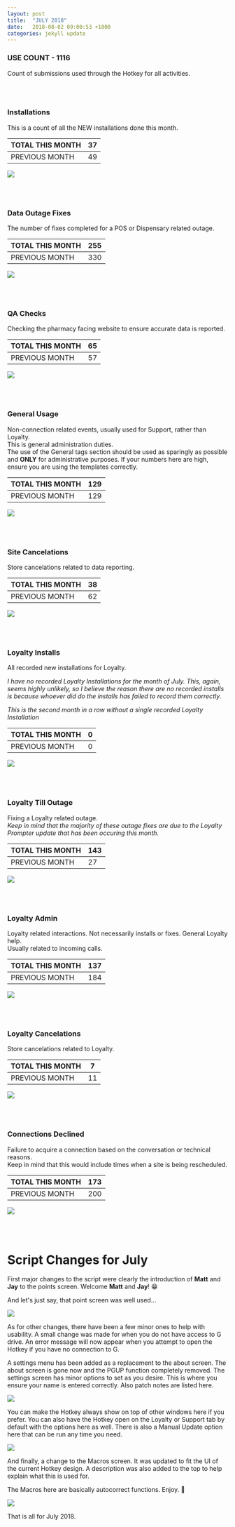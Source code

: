 ```yaml
---
layout: post
title:  "JULY 2018"
date:   2018-08-02 09:00:53 +1000
categories: jekyll update
---
```


### USE COUNT - 1116
Count of submissions used through the Hotkey for all activities.

<br/>
<br/>

### Installations
This is a count of all the NEW installations done this month.


| TOTAL THIS MONTH  | 37 |
| --- | --- |
| PREVIOUS MONTH  | 49 |

![](/images/08july2018/install.png)  

<br/>
<br/>

### Data Outage Fixes
The number of fixes completed for a POS or Dispensary related outage.

| TOTAL THIS MONTH  | 255 |
| --- | --- |
| PREVIOUS MONTH  | 330 |

![](/images/08july2018/dataout.png)  

<br/>
<br/>

### QA Checks
Checking the pharmacy facing website to ensure accurate data is reported.

| TOTAL THIS MONTH  | 65 |
| --- | --- |
| PREVIOUS MONTH  | 57 |

![](/images/08july2018/qa.png)  

<br/>
<br/>

### General Usage
Non-connection related events, usually used for Support, rather than Loyalty.<br>This is general administration duties.<br>The use of the General tags section should be used as sparingly as possible and **ONLY** for administrative purposes. If your numbers here are high, ensure you are using the templates correctly.

| TOTAL THIS MONTH  | 129 |
| --- | --- |
| PREVIOUS MONTH  | 129 |

![](/images/08july2018/general.png)  

<br/>
<br/>

### Site Cancelations
Store cancelations related to data reporting.

| TOTAL THIS MONTH  | 38 |
| --- | --- |
| PREVIOUS MONTH  | 62 |

![](/images/08july2018/cancel.png)  

<br/>
<br/>

### Loyalty Installs 
All recorded new installations for Loyalty.

*I have no recorded Loyalty Installations for the month of July. This, again, seems highly unlikely, so I believe the reason there are no recorded installs is because whoever did do the installs has failed to record them correctly.*

*This is the second month in a row without a single recorded Loyalty Installation*

| TOTAL THIS MONTH  | 0 |
| --- | --- |
| PREVIOUS MONTH  | 0 |

![](/images/08july2018/loy-in.png)

<br/>
<br/>

### Loyalty Till Outage
Fixing a Loyalty related outage.<br/>
*Keep in mind that the majority of these outage fixes are due to the Loyalty Prompter update that has been occuring this month.*

| TOTAL THIS MONTH  | 143 |
| --- | --- |
| PREVIOUS MONTH  | 27 |

![](/images/08july2018/loy-tillconfig.png) 

<br/>
<br/>

### Loyalty Admin
Loyalty related interactions. Not necessarily installs or fixes. General Loyalty help.<br/>Usually related to incoming calls.

| TOTAL THIS MONTH  | 137 |
| --- | --- |
| PREVIOUS MONTH  | 184 |

![](/images/08july2018/loy-admin.png)  

<br/>
<br/>

### Loyalty Cancelations
Store cancelations related to Loyalty.

| TOTAL THIS MONTH  | 7 |
| --- | --- |
| PREVIOUS MONTH  | 11 |

![](/images/08july2018/loy-cancel.png)  

<br/>
<br/>

### Connections Declined
Failure to acquire a connection based on the conversation or technical reasons.<br/>Keep in mind that this would include times when a site is being rescheduled.

| TOTAL THIS MONTH  | 173 |
| --- | --- |
| PREVIOUS MONTH  | 200 |

![](/images/08july2018/knockback.png)  

<br/>
<br/>

# Script Changes for July

First major changes to the script were clearly the introduction of **Matt** and **Jay** to the points screen. Welcome **Matt** and **Jay**! 😁

And let's just say, that point screen was well used...

![](/images/08july2018/change0.png)

As for other changes, there have been a few minor ones to help with usability. A small change was made for when you do not have access to G drive. An error message will now appear when you attempt to open the Hotkey if you have no connection to G.

A settings menu has been added as a replacement to the about screen. The about screen is gone now and the PGUP function completely removed. The settings screen has minor options to set as you desire. This is where you ensure your name is entered correctly. Also patch notes are listed here.

![](/images/08july2018/change1.png)

You can make the Hotkey always show on top of other windows here if you prefer. You can also have the Hotkey open on the Loyalty or Support tab by default with the options here as well. There is also a Manual Update option here that can be run any time you need.

![](/images/08july2018/change2.png)

And finally, a change to the Macros screen. It was updated to fit the UI of the current Hotkey design. A description was also added to the top to help explain what this is used for. 

The Macros here are basically autocorrect functions. Enjoy. 🎉

![](/images/08july2018/change3.png)

That is all for July 2018.